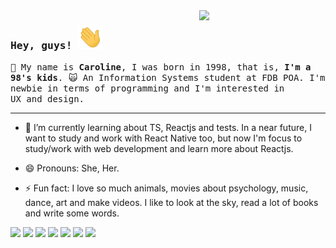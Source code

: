 <img align="right" width="40%" src="https://media.giphy.com/media/12vMdxeCwbW2kVVWwF/giphy.gif" />

### <samp>Hey, guys! <img src="https://raw.githubusercontent.com/ABSphreak/ABSphreak/master/gifs/Hi.gif" width="40px" /></samp>

<samp> :peach: My name is **Caroline**, I was born in 1998, that is, **I'm a <br> 98's kids**. :scream_cat: </samp>
<samp>An Information Systems student at FDB POA. I'm newbie in terms of programming and I'm interested in<br> UX and design. </samp>
____________________________________________

- 🌱 I’m currently learning about TS, Reactjs and tests. In a near future, I want to study and work with React Native too, but now I'm focus to study/work with web development and learn more about Reactjs.

- 😄 Pronouns: She, Her.

- ⚡ Fun fact: I love so much animals, movies about psychology, music, dance, art and make videos. I like to look at the sky, read a lot of books and write some words.

<img src="https://img.shields.io/badge/-JavaScript-black?style=rounded&logo=javascript" /> <img src="https://img.shields.io/badge/-CSS3-1572B6?style=rounded&logo=css3" /> <img src="https://img.shields.io/badge/-HTML5-yellowgreen?style=rounded&logo=html5&logoColor=white" /> <img src="https://img.shields.io/badge/-Java-red?style=rounded&logo=java" /> <img src="https://img.shields.io/badge/-purple?style=rounded&logo=c&logoColor=white" /> <img src="https://img.shields.io/badge/-Nodejs-339933?style=rounded&logo=Node.js&logoColor=white"/>
<img src="https://img.shields.io/badge/-Reactjs-483d8b?style=rounded&logo=React.js&logoColor=white" />
